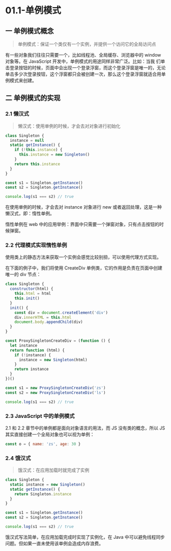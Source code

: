 # 01.1-单例模式

## 一 单例模式概念

> 单例模式：保证一个类仅有一个实例，并提供一个访问它的全局访问点

有一些对象我们往往只需要一个，比如线程池、全局缓存、浏览器中的 window 对象等。在 JavaScript 开发中，单例模式的用途同样非常广泛。比如：当我
们单击登录按钮的时候，页面中会出现一个登录浮窗，而这个登录浮窗是唯一的，无论单击多少次登录按钮，这个浮窗都只会被创建一次，那么这个登录浮窗就适合用单例模式来创建。

## 二 单例模式的实现

### 2.1 懒汉式

> 懒汉式：使用单例的时候，才会去对对象进行初始化

```js
class Singleton {
  instance = null
  static getInstance() {
    if (!this.instance) {
      this.instance = new Singleton()
    }
    return this.instance
  }
}

const s1 = Singleton.getInstance()
const s2 = Singleton.getInstance()

console.log(s1 === s2) // true
```

在使用单例的时候，才会去对 instance 对象进行 new 或者返回处理，这是一种懒汉式，即：惰性单例。

惰性单例在 web 中的应用举例：界面中只需要一个弹窗对象，只有点击按钮的时候弹窗。

### 2.2 代理模式实现惰性单例

使用类上的静态方法来获取一个实例会感觉比较别扭，可以使用代理方式实现。

在下面的例子中，我们将使用 CreateDiv 单例类，它的作用是负责在页面中创建唯一的 div 节点：

```js
class Singleton {
  constructor(html) {
    this.html = html
    this.init()
  }
  init() {
    const div = document.createElement('div')
    div.innerHTML = this.html
    document.body.appendChild(div)
  }
}

const ProxySingletonCreateDiv = (function () {
  let instance
  return function (html) {
    if (!instance) {
      instance = new Singleton(html)
    }
    return instance
  }
})()

const s1 = new ProxySingletonCreateDiv('zs')
const s2 = new ProxySingletonCreateDiv('ls')

console.log(s1 === s2) // true
```

### 2.3 JavaScript 中的单例模式

2.1 和 2.2 章节中的单例都是面向对象语言的用法，而 JS 没有类的概念，所以 JS 其实直接创建一个全局对象也可以视为单例：

```js
const o = { name: 'zs', age: 30 }
```

### 2.4 饿汉式

> 饿汉式：在应用加载时就完成了实例

```js
class Singleton {
  static instance = new Singleton()
  static getInstance() {
    return Singleton.instance
  }
}

const s1 = Singleton.getInstance()
const s2 = Singleton.getInstance()

console.log(s1 === s2) // true
```

饿汉式写法简单，在应用加载完成时实现了实例化，在 Java 中可以避免线程同步问题。但如果一直未使用该单例会造成内存浪费。
